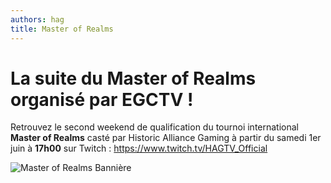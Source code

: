```yaml
---
authors: hag
title: Master of Realms
---
```

# La suite du Master of Realms organisé par EGCTV ! 

Retrouvez le second weekend de qualification du tournoi international **Master of Realms** <!-- truncate --> casté par Historic Alliance Gaming à partir du samedi 1er juin à **17h00** sur Twitch : https://www.twitch.tv/HAGTV_Official

![Master of Realms Bannière](/img/organisations/hag/MOR_WEEKEND_2.png)